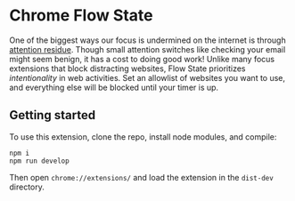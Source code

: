 # Chrome Flow State

One of the biggest ways our focus is undermined on the internet is through [attention residue](https://www.calnewport.com/blog/2016/09/06/a-productivity-lesson-from-a-classic-arcade-game/). Though small attention switches like checking your email might seem benign, it has a cost to doing good work! Unlike many focus extensions that block distracting websites, Flow State prioritizes _intentionality_ in web activities. Set an allowlist of websites you want to use, and everything else will be blocked until your timer is up.

## Getting started

To use this extension, clone the repo, install node modules, and compile:

```
npm i
npm run develop
```

Then open `chrome://extensions/` and load the extension in the `dist-dev` directory.
